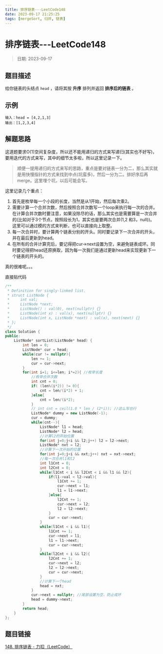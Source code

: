 ```yaml
---
title: 排序链表---LeetCode148
date: 2023-09-17 21:25:25
tags: [mergeSort, 归并, 链表]
---
```

# 排序链表---LeetCode148
> 日期: 2023-09-17

## 题目描述

给你链表的头结点 `head` ，请将其按 **升序** 排列并返回 **排序后的链表** 。

## 示例

```
输入：head = [4,2,1,3]
输出：[1,2,3,4]
```

## 解题思路

这道题要求O(1)空间复杂度，所以还不能用递归的方式来写递归(其实也不好写)，要用迭代的方式来写，其中的细节太多啦，所以这里记录一下。

> 顺便一提用递归的方式来写的思路，重点是要对链表一分为二，那么其实就是用快慢指针的方式来找到中点(坑蛮多)，然后一分为二。排好序后再merge。这里埋个坑，以后可能会写。

这里记录几个重点：

1. 首先是枚举每一个小段的长度，当然是从1开始，然后每次乘2。
2. 需要计算一个合并次数，然后按照合并次数写一个loop来执行每一次的合并。在计算合并次数时要注意，如果没除尽的话，那么其实也是需要算是一次合并的(比如对于3个节点，按照段长为1，其实也是要两次合并(1,2 和3，null))。这里可以通过模的方式来判断，也可以直接向上取整。
3. 每一次合并时，要计算两个链表分别的开头。同时要记录下一次合并的开头，并在最后更新到head。
4. 在所有的合并计算完后，要记得把cur->next设置为空，来避免链表成环。同时要记得把head还原换取，因为每一次我们是通过更新head来实现更新下一个链表的开头的。

真的很难呢。。。

直接贴代码

```cpp
/**
 * Definition for singly-linked list.
 * struct ListNode {
 *     int val;
 *     ListNode *next;
 *     ListNode() : val(0), next(nullptr) {}
 *     ListNode(int x) : val(x), next(nullptr) {}
 *     ListNode(int x, ListNode *next) : val(x), next(next) {}
 * };
 */
class Solution {
public:
    ListNode* sortList(ListNode* head) {
        int len = 0;
        ListNode* cur = head;
        while(cur != nullptr){
            len += 1;
            cur = cur->next;
        }
        for(int i=1; i<=len; i*=2){ //枚举长度
            //枚举合并次数
            int cnt = 0;
            if( (len%(i*2)) != 0){
                cnt = len/(i*2) + 1;
            }else{
                cnt = len/(i*2);
            }
            // int cnt = ceil(1.0 * len / (2*i)); //这么写也行
            ListNode* dummy = new ListNode(-1);
            cur = dummy;
            while(cnt--){
                ListNode* l1 = head;
                ListNode* l2 = head;
                //计算l2的开始位置
                for(int j=0;j<i && l2;j++) l2 = l2->next;
                ListNode* nxt = l2;
                //计算下一次开始的位置
                for(int j=0;j<i && nxt;j++) nxt = nxt->next;
                //每一次合并l1和l2
                int l1Cnt = 0;
                int l2Cnt = 0;
                while(l1Cnt < i && l2Cnt < i && l1 && l2){
                    if(l1->val < l2->val){
                        l1Cnt += 1;
                        cur->next = l1;
                        l1 = l1->next;
                    }else{
                        l2Cnt += 1;
                        cur->next = l2;
                        l2 = l2->next;
                    }
                    cur = cur->next;
                }
                while(l1Cnt < i && l1){
                    l1Cnt += 1;
                    cur->next = l1;
                    l1 = l1->next;
                    cur = cur->next;
                }
                while(l2Cnt < i && l2){
                    l2Cnt += 1;
                    cur->next = l2;
                    l2 = l2->next;
                    cur = cur->next;
                }
                //计算下一个head
                head = nxt;
            }
            cur->next = nullptr; //尾部设置为空，防止成环
            head = dummy->next;
        }
        return head;
    }
};
```



## 题目链接

[148. 排序链表 - 力扣（LeetCode）](https://leetcode.cn/problems/sort-list/)